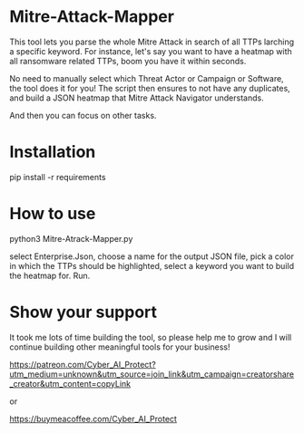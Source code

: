 # Mitre-Attack-Mapper

This tool lets you parse the whole Mitre Attack in search of all TTPs larching a specific keyword.
For instance, let's say you want to have a heatmap with all ransomware related TTPs, boom you have it within seconds.

No need to manually select which Threat Actor or Campaign or Software, the tool does it for you!
The script then ensures to not have any duplicates, and build a JSON heatmap that Mitre Attack Navigator understands.

And then you can focus on other tasks.


# Installation 

pip install -r requirements


# How to use

python3 Mitre-Atrack-Mapper.py

select Enterprise.Json, choose a name for the output JSON file, pick a color in which the TTPs should be highlighted, select a keyword you want to build the heatmap for.
Run.


# Show your support 

It took me lots of time building the tool, so please help me to grow and I will continue building other meaningful tools for your business!

https://patreon.com/Cyber_AI_Protect?utm_medium=unknown&utm_source=join_link&utm_campaign=creatorshare_creator&utm_content=copyLink

or

https://buymeacoffee.com/Cyber_AI_Protect

